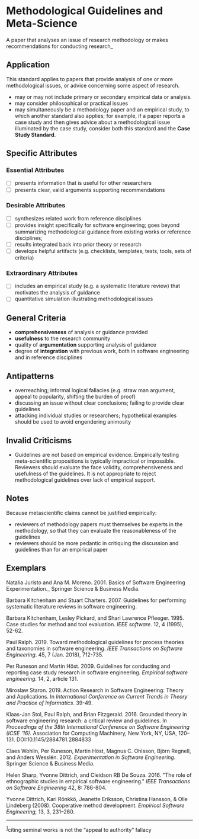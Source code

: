 # Methodological Guidelines and Meta-Science

A paper that analyses an issue of research methodology or makes recommendations for conducting research_

## Application

This standard applies to papers that provide analysis of one or more methodological issues, or advice concerning some aspect of research.

- may or may not include primary or secondary empirical data or analysis.
- may consider philosophical or practical issues
- may simultaneously be a methodology paper and an empirical study, to which another standard also applies; for example, if a paper reports a case study and then gives advice about a methodological issue illuminated by the case study, consider both this standard and the **Case Study Standard**.

## Specific Attributes

### Essential Attributes
-[ ] presents information that is useful for other researchers
-[ ] presents clear, valid arguments supporting recommendations

### Desirable Attributes
-[ ] synthesizes related work from reference disciplines
-[ ] provides insight specifically for software engineering; goes beyond summarizing methodological guidance from existing works or reference disciplines;
-[ ] results integrated back into prior theory or research
-[ ] develops helpful artifacts (e.g. checklists, templates, tests, tools, sets of criteria)

### Extraordinary Attributes
-[ ] includes an empirical study (e.g. a systematic literature review) that motivates the analysis of guidance
-[ ] quantitative simulation illustrating methodological issues

## General Criteria

- **comprehensiveness** of analysis or guidance provided
- **usefulness** to the research community
- quality of **argumentation** supporting analysis of guidance
- degree of **integration** with previous work, both in software engineering and in reference disciplines

## Antipatterns

- overreaching; informal logical fallacies (e.g. straw man argument, appeal to popularity, shifting the burden of proof)
- discussing an issue without clear conclusions; failing to provide clear guidelines
- attacking individual studies or researchers; hypothetical examples should be used to avoid engendering animosity

## Invalid Criticisms

- Guidelines are not based on empirical evidence. Empirically testing meta-scientific propositions is typically impractical or impossible. Reviewers should evaluate the face validity, comprehensiveness and usefulness of the guidelines. It is not appropriate to reject methodological guidelines over lack of empirical support.

## Notes

Because metascientific claims cannot be justified empirically:

- reviewers of methodology papers must themselves be experts in the methodology, so that they can evaluate the reasonableness of the guidelines
- reviewers should be more pedantic in critiquing the discussion and guidelines than for an empirical paper

## Exemplars

Natalia Juristo and Ana M. Moreno. 2001. Basics of Software Engineering Experimentation._ Springer Science &amp; Business Media.

Barbara Kitchenham and Stuart Charters. 2007. Guidelines for performing systematic literature reviews in software engineering.

Barbara Kitchenham, Lesley Pickard, and Shari Lawrence Pfleeger. 1995. Case studies for method and tool evaluation. _IEEE software._ 12, 4 (1995), 52-62.

Paul Ralph. 2019. Toward methodological guidelines for process theories and taxonomies in software engineering. _IEEE Transactions on Software Engineering_. 45, 7 (Jan. 2018), 712-735.

Per Runeson and Martin Höst. 2009. Guidelines for conducting and reporting case study research in software engineering. _Empirical software engineering._ 14, 2, article 131.

Miroslaw Staron. 2019. Action Research in Software Engineering: Theory and Applications. In _International Conference on Current Trends in Theory and Practice of Informatics_. 39-49.

Klaas-Jan Stol, Paul Ralph, and Brian Fitzgerald. 2016. Grounded theory in software engineering research: a critical review and guidelines. In _Proceedings of the 38th International Conference on Software Engineering (ICSE &#39;16)_. Association for Computing Machinery, New York, NY, USA, 120–131. DOI:10.1145/2884781.2884833

Claes Wohlin, Per Runeson, Martin Höst, Magnus C. Ohlsson, Björn Regnell, and Anders Wesslén. 2012. _Experimentation in Software Engineering_. Springer Science &amp; Business Media.

Helen Sharp, Yvonne Dittrich, and Cleidson RB De Souza. 2016. &quot;The role of ethnographic studies in empirical software engineering.&quot; _IEEE Transactions on Software Engineering_ 42, 8: 786-804.

Yvonne Dittrich, Kari Rönkkö, Jeanette Eriksson, Christina Hansson, &amp; Olle Lindeberg (2008). Cooperative method development. _Empirical Software Engineering,_ 13, 3, 231–260.

---
<sup>[1](#myfootnote1)</sup>citing seminal works is not the “appeal to authority” fallacy